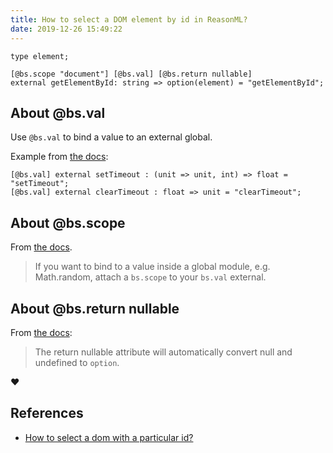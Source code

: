 ```yaml
---
title: How to select a DOM element by id in ReasonML?
date: 2019-12-26 15:49:22
---
```


```reasonml
type element;

[@bs.scope "document"] [@bs.val] [@bs.return nullable]
external getElementById: string => option(element) = "getElementById";
```

## About @bs.val

Use `@bs.val` to bind a value to an external global.

Example from [the docs](https://bucklescript.github.io/docs/en/bind-to-global-values):

```reasonml
[@bs.val] external setTimeout : (unit => unit, int) => float = "setTimeout";
[@bs.val] external clearTimeout : float => unit = "clearTimeout";
```

## About @bs.scope

From [the docs](https://bucklescript.github.io/docs/en/bind-to-global-values#global-modules).

> If you want to bind to a value inside a global module, e.g. Math.random, attach a `bs.scope` to your `bs.val` external.

## About @bs.return nullable

From [the docs](https://bucklescript.github.io/docs/en/return-value-wrapping):

> The return nullable attribute will automatically convert null and undefined to `option`.

:heart:

## References

- [How to select a dom with a particular id?](https://reasonml.chat/t/how-to-select-a-dom-with-a-particular-id/503)
